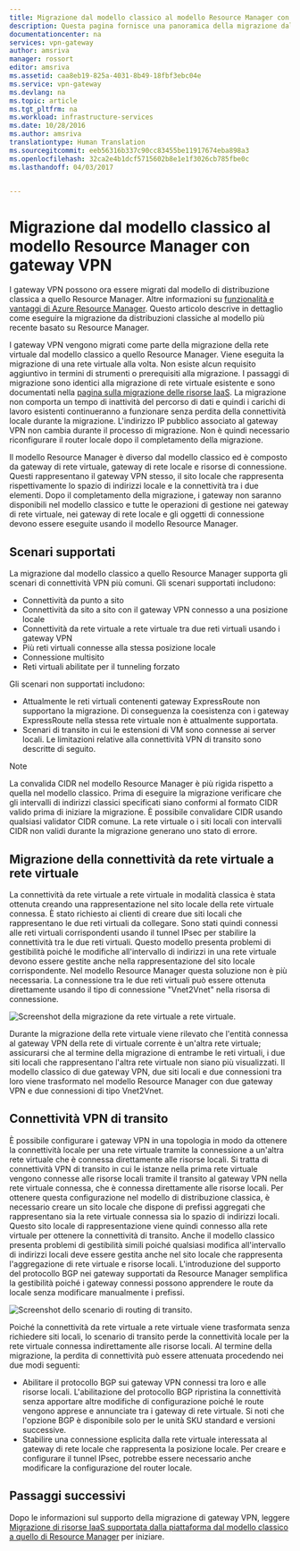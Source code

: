 ```yaml
---
title: Migrazione dal modello classico al modello Resource Manager con gateway VPN| Documentazione Microsoft
description: Questa pagina fornisce una panoramica della migrazione dal modello classico al modello Resource Manager con Gateway VPN.
documentationcenter: na
services: vpn-gateway
author: amsriva
manager: rossort
editor: amsriva
ms.assetid: caa8eb19-825a-4031-8b49-18fbf3ebc04e
ms.service: vpn-gateway
ms.devlang: na
ms.topic: article
ms.tgt_pltfrm: na
ms.workload: infrastructure-services
ms.date: 10/28/2016
ms.author: amsriva
translationtype: Human Translation
ms.sourcegitcommit: eeb56316b337c90cc83455be11917674eba898a3
ms.openlocfilehash: 32ca2e4b1dcf5715602b8e1e1f3026cb785fbe0c
ms.lasthandoff: 04/03/2017


---
```

# <a name="vpn-gateway-classic-to-resource-manager-migration"></a>Migrazione dal modello classico al modello Resource Manager con gateway VPN
I gateway VPN possono ora essere migrati dal modello di distribuzione classica a quello Resource Manager. Altre informazioni su [funzionalità e vantaggi di Azure Resource Manager](../azure-resource-manager/resource-group-overview.md). Questo articolo descrive in dettaglio come eseguire la migrazione da distribuzioni classiche al modello più recente basato su Resource Manager. 

I gateway VPN vengono migrati come parte della migrazione della rete virtuale dal modello classico a quello Resource Manager. Viene eseguita la migrazione di una rete virtuale alla volta. Non esiste alcun requisito aggiuntivo in termini di strumenti o prerequisiti alla migrazione. I passaggi di migrazione sono identici alla migrazione di rete virtuale esistente e sono documentati nella [pagina sulla migrazione delle risorse IaaS](../virtual-machines/windows/migration-classic-resource-manager-ps.md). La migrazione non comporta un tempo di inattività del percorso di dati e quindi i carichi di lavoro esistenti continueranno a funzionare senza perdita della connettività locale durante la migrazione. L'indirizzo IP pubblico associato al gateway VPN non cambia durante il processo di migrazione. Non è quindi necessario riconfigurare il router locale dopo il completamento della migrazione.  

Il modello Resource Manager è diverso dal modello classico ed è composto da gateway di rete virtuale, gateway di rete locale e risorse di connessione. Questi rappresentano il gateway VPN stesso, il sito locale che rappresenta rispettivamente lo spazio di indirizzi locale e la connettività tra i due elementi. Dopo il completamento della migrazione, i gateway non saranno disponibili nel modello classico e tutte le operazioni di gestione nei gateway di rete virtuale, nei gateway di rete locale e gli oggetti di connessione devono essere eseguite usando il modello Resource Manager.

## <a name="supported-scenarios"></a>Scenari supportati
La migrazione dal modello classico a quello Resource Manager supporta gli scenari di connettività VPN più comuni. Gli scenari supportati includono:

* Connettività da punto a sito
* Connettività da sito a sito con il gateway VPN connesso a una posizione locale
* Connettività da rete virtuale a rete virtuale tra due reti virtuali usando i gateway VPN
* Più reti virtuali connesse alla stessa posizione locale
* Connessione multisito
* Reti virtuali abilitate per il tunneling forzato

Gli scenari non supportati includono:  

* Attualmente le reti virtuali contenenti gateway ExpressRoute non supportano la migrazione. Di conseguenza la coesistenza con i gateway ExpressRoute nella stessa rete virtuale non è attualmente supportata.
* Scenari di transito in cui le estensioni di VM sono connesse ai server locali. Le limitazioni relative alla connettività VPN di transito sono descritte di seguito.

> [!NOTE]
> La convalida CIDR nel modello Resource Manager è più rigida rispetto a quella nel modello classico. Prima di eseguire la migrazione verificare che gli intervalli di indirizzi classici specificati siano conformi al formato CIDR valido prima di iniziare la migrazione. È possibile convalidare CIDR usando qualsiasi validator CIDR comune. La rete virtuale o i siti locali con intervalli CIDR non validi durante la migrazione generano uno stato di errore.
> 
> 

## <a name="vnet-to-vnet-connectivity-migration"></a>Migrazione della connettività da rete virtuale a rete virtuale
La connettività da rete virtuale a rete virtuale in modalità classica è stata ottenuta creando una rappresentazione nel sito locale della rete virtuale connessa. È stato richiesto ai clienti di creare due siti locali che rappresentano le due reti virtuali da collegare. Sono stati quindi connessi alle reti virtuali corrispondenti usando il tunnel IPsec per stabilire la connettività tra le due reti virtuali. Questo modello presenta problemi di gestibilità poiché le modifiche all'intervallo di indirizzi in una rete virtuale devono essere gestite anche nella rappresentazione del sito locale corrispondente. Nel modello Resource Manager questa soluzione non è più necessaria. La connessione tra le due reti virtuali può essere ottenuta direttamente usando il tipo di connessione "Vnet2Vnet" nella risorsa di connessione. 

![Screenshot della migrazione da rete virtuale a rete virtuale.](./media/vpn-gateway-migration/migration1.png)

Durante la migrazione della rete virtuale viene rilevato che l'entità connessa al gateway VPN della rete di virtuale corrente è un'altra rete virtuale; assicurarsi che al termine della migrazione di entrambe le reti virtuali, i due siti locali che rappresentano l'altra rete virtuale non siano più visualizzati. Il modello classico di due gateway VPN, due siti locali e due connessioni tra loro viene trasformato nel modello Resource Manager con due gateway VPN e due connessioni di tipo Vnet2Vnet.

## <a name="transit-vpn-connectivity"></a>Connettività VPN di transito
È possibile configurare i gateway VPN in una topologia in modo da ottenere la connettività locale per una rete virtuale tramite la connessione a un'altra rete virtuale che è connessa direttamente alle risorse locali. Si tratta di connettività VPN di transito in cui le istanze nella prima rete virtuale vengono connesse alle risorse locali tramite il transito al gateway VPN nella rete virtuale connessa, che è connessa direttamente alle risorse locali. Per ottenere questa configurazione nel modello di distribuzione classica, è necessario creare un sito locale che dispone di prefissi aggregati che rappresentano sia la rete virtuale connessa sia lo spazio di indirizzi locali. Questo sito locale di rappresentazione viene quindi connesso alla rete virtuale per ottenere la connettività di transito. Anche il modello classico presenta problemi di gestibilità simili poiché qualsiasi modifica all'intervallo di indirizzi locali deve essere gestita anche nel sito locale che rappresenta l'aggregazione di rete virtuale e risorse locali. L'introduzione del supporto del protocollo BGP nei gateway supportati da Resource Manager semplifica la gestibilità poiché i gateway connessi possono apprendere le route da locale senza modificare manualmente i prefissi.

![Screenshot dello scenario di routing di transito.](./media/vpn-gateway-migration/migration2.png)

Poiché la connettività da rete virtuale a rete virtuale viene trasformata senza richiedere siti locali, lo scenario di transito perde la connettività locale per la rete virtuale connessa indirettamente alle risorse locali. Al termine della migrazione, la perdita di connettività può essere attenuata procedendo nei due modi seguenti: 

* Abilitare il protocollo BGP sui gateway VPN connessi tra loro e alle risorse locali. L'abilitazione del protocollo BGP ripristina la connettività senza apportare altre modifiche di configurazione poiché le route vengono apprese e annunciate tra i gateway di rete virtuale. Si noti che l'opzione BGP è disponibile solo per le unità SKU standard e versioni successive.
* Stabilire una connessione esplicita dalla rete virtuale interessata al gateway di rete locale che rappresenta la posizione locale. Per creare e configurare il tunnel IPsec, potrebbe essere necessario anche modificare la configurazione del router locale.

## <a name="next-steps"></a>Passaggi successivi
Dopo le informazioni sul supporto della migrazione di gateway VPN, leggere [Migrazione di risorse IaaS supportata dalla piattaforma dal modello classico a quello di Resource Manager](../virtual-machines/windows/migration-classic-resource-manager-ps.md) per iniziare.


